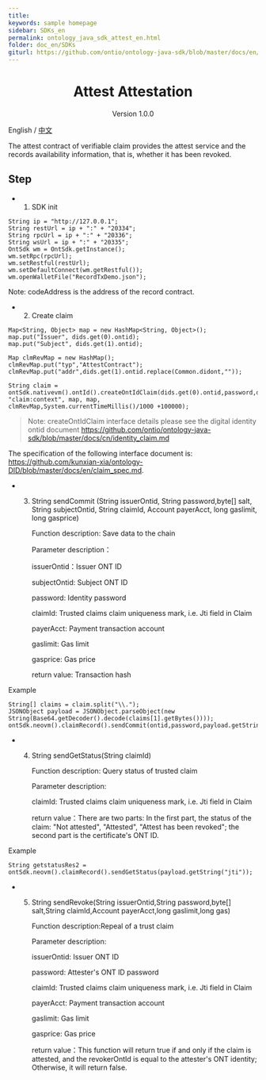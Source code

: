 ```yaml
---
title:
keywords: sample homepage
sidebar: SDKs_en
permalink: ontology_java_sdk_attest_en.html
folder: doc_en/SDKs
giturl: https://github.com/ontio/ontology-java-sdk/blob/master/docs/en/attest.md
---
```


<h1 align="center"> Attest Attestation </h1>

<p align="center" class="version">Version 1.0.0 </p>

English / [中文](./ontology_java_sdk_attest_zh.html)


The attest contract of verifiable claim provides the attest service and the records availability information, that is, whether it has been revoked.

## Step


* 1. SDK init


```
String ip = "http://127.0.0.1";
String restUrl = ip + ":" + "20334";
String rpcUrl = ip + ":" + "20336";
String wsUrl = ip + ":" + "20335";
OntSdk wm = OntSdk.getInstance();
wm.setRpc(rpcUrl);
wm.setRestful(restUrl);
wm.setDefaultConnect(wm.getRestful());
wm.openWalletFile("RecordTxDemo.json");

```

Note: codeAddress is the address of the record contract.

* 2. Create claim

```
Map<String, Object> map = new HashMap<String, Object>();
map.put("Issuer", dids.get(0).ontid);
map.put("Subject", dids.get(1).ontid);

Map clmRevMap = new HashMap();
clmRevMap.put("typ","AttestContract");
clmRevMap.put("addr",dids.get(1).ontid.replace(Common.didont,""));

String claim = ontSdk.nativevm().ontId().createOntIdClaim(dids.get(0).ontid,password,dids.get(0).controls.get(0).getSalt(), "claim:context", map, map,
clmRevMap,System.currentTimeMillis()/1000 +100000);
```

> Note: createOntIdClaim interface details please see the digital identity ontid document https://github.com/ontio/ontology-java-sdk/blob/master/docs/cn/identity_claim.md


The specification of the following interface document is: https://github.com/kunxian-xia/ontology-DID/blob/master/docs/en/claim_spec.md.


* 3. String sendCommit (String issuerOntid, String password,byte[] salt, String subjectOntid, String claimId, Account payerAcct, long gaslimit, long gasprice)

        Function description: Save data to the chain

        Parameter description：

        issuerOntid：Issuer ONT ID

        subjectOntid: Subject ONT ID

        password: Identity password

        claimId: Trusted claims claim uniqueness mark, i.e. Jti field in Claim

        payerAcct: Payment transaction account

        gaslimit: Gas limit

        gasprice: Gas price

        return value: Transaction hash


Example

```
String[] claims = claim.split("\\.");
JSONObject payload = JSONObject.parseObject(new String(Base64.getDecoder().decode(claims[1].getBytes())));
ontSdk.neovm().claimRecord().sendCommit(ontid,password,payload.getString("jti"),0)
```


* 4. String sendGetStatus(String claimId)

        Function description: Query status of trusted claim

        Parameter description:

        claimId: Trusted claims claim uniqueness mark, i.e. Jti field in Claim

        return value：There are two parts: In the first part, the status of the claim: "Not attested", "Attested", "Attest has been revoked"; the second part is the certificate's ONT ID.

Example
```
String getstatusRes2 = ontSdk.neovm().claimRecord().sendGetStatus(payload.getString("jti"));
```


* 5. String sendRevoke(String issuerOntid,String password,byte[] salt,String claimId,Account payerAcct,long gaslimit,long gas)

        Function description:Repeal of a trust claim

        Parameter description:

        issuerOntid: Issuer ONT ID

        password: Attester's ONT ID password

        claimId: Trusted claims claim uniqueness mark, i.e. Jti field in Claim

        payerAcct: Payment transaction account

        gaslimit: Gas limit

        gasprice: Gas price

        return value：This function will return true if and only if the claim is attested, and the revokerOntId is equal to the attester's ONT identity; Otherwise, it will return false.
